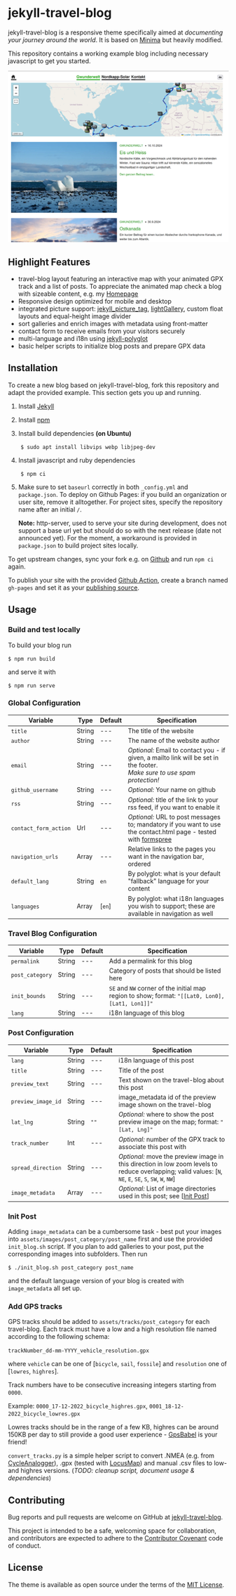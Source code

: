 # jekyll-travel-blog

jekyll-travel-blog is a responsive theme specifically aimed at
*documenting your journey around the world*. It is based on
[Minima](https://github.com/jekyll/minima/) but heavily modified.

This repository contains a working example blog including necessary
javascript to get you started.

![Sceenshot of a live blog with this theme](screenshot.png "Contentful example")

## Highlight Features
- travel-blog layout featuring an interactive map with your animated GPX track
  and a list of posts. To appreciate the animated map check a blog with
  sizeable content, e.g. my [Homepage](https://greuters.github.io/)
- Responsive design optimized for mobile and desktop
- integrated picture support:
  [jekyll_picture_tag](https://rbuchberger.github.io/jekyll_picture_tag/),
  [lightGallery](https://www.lightgalleryjs.com/), custom float layouts and
  equal-height image divider
- sort galleries and enrich images with metadata using front-matter
- contact form to receive emails from your visitors securely
- multi-language and i18n using
  [jekyll-polyglot](https://github.com/untra/polyglot)
- basic helper scripts to initialize blog posts and prepare GPX data

## Installation

To create a new blog based on jekyll-travel-blog, fork this repository and
adapt the provided example. This section gets you up and running.

1. Install [Jekyll](https://jekyllrb.com/docs/installation/)

2. Install [npm](https://docs.npmjs.com/downloading-and-installing-node-js-and-npm)

3. Install build dependencies **(on Ubuntu)**

```console
    $ sudo apt install libvips webp libjpeg-dev 
```

4. Install javascript and ruby dependencies

```console
    $ npm ci
```

5. Make sure to set `baseurl` correctly in both `_config.yml` and `package.json`. To deploy on Github Pages: if you build an organization or user site, remove it alltogether. For project sites, specify the repository name after an initial `/`.

   **Note:** http-server, used to serve your site during development, does not support a base url yet but should do so with the next release (date not announced yet). For the moment, a workaround is provided in `package.json` to build project sites locally.

To get upstream changes, sync your fork e.g. on [Github](https://docs.github.com/en/pull-requests/collaborating-with-pull-requests/working-with-forks/syncing-a-fork)
and run `npm ci` again.

To publish your site with the provided [Github Action](https://docs.github.com/en/actions),
create a branch named `gh-pages` and set it as your
[publishing source](https://docs.github.com/en/pages/getting-started-with-github-pages/configuring-a-publishing-source-for-your-github-pages-site).

## Usage

### Build and test locally

To build your blog run

    $ npm run build

and serve it with

    $ npm run serve

### Global Configuration

| Variable | Type | Default | Specification |
| -------- | ---- | ------- | ------------- |
| `title` | String | --- | The title of the website |
| `author` | String | --- | The name of the website author |
| `email` | String | --- | *Optional:* Email to contact you - if given, a mailto link will be set in the footer.<br>*Make sure to use spam protection!* |
| `github_username` | String | --- | *Optional:* Your name on github |
| `rss` | String | --- | *Optional:* title of the link to your rss feed, if you want to enable it |
| `contact_form_action` | Url | --- | *Optional:* URL to post messages to; mandatory if you want to use the contact.html page - tested with [formspree](https://formspree.io) |
| `navigation_urls` | Array | --- | Relative links to the pages you want in the navigation bar, ordered |
| `default_lang` | String | `en` | By polyglot: what is your default "fallback" language for your content |
| `languages` | Array | [`en`] | By polyglot: what i18n languages you wish to support; these are available in navigation as well |

### Travel Blog Configuration
| Variable | Type | Default | Specification |
| -------- | ---- | ------- | ------------- |
| `permalink` | String | --- | Add a permalink for this blog |
| `post_category` | String | --- | Category of posts that should be listed here |
| `init_bounds` | String | --- | `SE` and `NW` corner of the initial map region to show; format: `"[[Lat0, Lon0], [Lat1, Lon1]]"` |
| `lang` | String | --- | i18n language of this blog |

### Post Configuration

| Variable | Type | Default | Specification |
| -------- | ---- | ------- | ------------- |
| `lang` | String | --- | i18n language of this post |
| `title` | String | --- | Title of the post |
| `preview_text` | String | --- | Text shown on the travel-blog about this post |
| `preview_image_id` | String | --- | image_metadata id of the preview image shown on the travel-blog |
| `lat_lng` | String | `""` | *Optional:* where to show the post preview image on the map; format: `"[Lat, Lng]"` |
| `track_number` | Int | --- | *Optional:* number of the GPX track to associate this post with |
| `spread_direction` | String | --- | *Optional:* move the preview image in this direction in low zoom levels to reduce overlapping; valid values: [`N`, `NE`, `E`, `SE`, `S`, `SW`, `W`, `NW`] |
| `image_metadata` | Array | --- | *Optional:* List of image directories used in this post; see [[Init Post](#init-post)] |

### Init Post

Adding `image_metadata` can be a cumbersome task - best put your images into
`assets/images/post_category/post_name` first and use the provided `init_blog.sh`
script. If you plan to add galleries to your post, put the corresponding images
into subfolders. Then run 

    $ ./init_blog.sh post_category post_name

and the default language version of your blog is created with `image_metadata` all set up.

### Add GPS tracks

GPS tracks should be added to `assets/tracks/post_category` for each travel-blog.
Each track must have a low and a high resolution file named according to the
following schema:

`trackNumber_dd-mm-YYYY_vehicle_resolution.gpx`

where `vehicle` can be one of [`bicycle`, `sail`, `fossile`]
and `resolution` one of [`lowres`, `highres`].

Track numbers have to be consecutive increasing integers starting from `0000`.

Example: `0000_17-12-2022_bicycle_highres.gpx`, `0001_18-12-2022_bicycle_lowres.gpx`

Lowres tracks should be in the range of a few KB, highres can be around 150KB
per day to still provide a good user experience -
[GpsBabel](https://www.gpsbabel.org/) is your friend!

`convert_tracks.py` is a simple helper script to convert .NMEA (e.g. from
[CycleAnalogger](https://ebikes.ca/product-info/grin-products/analogger.html)),
.gpx (tested with [LocusMap](https://www.locusmap.app/)) and manual .csv files
to low- and highres versions. (*TODO: cleanup script, document usage &
dependencies*)

## Contributing

Bug reports and pull requests are welcome on GitHub at
[jekyll-travel-blog](https://github.com/greuters/jekyll-travel-blog).

This project is intended to be a safe, welcoming space for collaboration, and
contributors are expected to adhere to the
[Contributor Covenant](https://www.contributor-covenant.org/) code of conduct.

## License

The theme is available as open source under the terms of the [MIT License](https://opensource.org/licenses/MIT).
